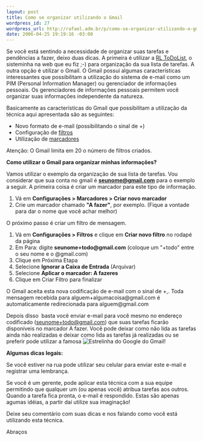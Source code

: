 ```yaml
--- 
layout: post
title: Como se organizar utilizando o Gmail
wordpress_id: 27
wordpress_url: http://rafael.adm.br/p/como-se-organizar-utilizando-o-gmail/
date: 2006-04-25 19:19:16 -03:00
---
```

Se você está sentindo a necessidade de organizar suas tarefas e pendências a fazer, deixo duas dicas. A primeira é utilizar a <a title="Visitar o site RL Widgets (nova janela)" href="http://rlwidgets.com">RL ToDoList</a>, o sisteminha na web que eu fiz ;-) para organização da sua lista de tarefas. A outra opção é utilizar o Gmail.
O Gmail possui algumas características interessantes que possibilitam a utilização do sistema de e-mail como um PIM (Personal Information Manager) ou gerenciador de informações pessoais. Os gerenciadores de informações pessoais permitem você organizar suas informações independente da natureza.

Basicamente as características do Gmail que possibilitam a utilização da técnica aqui apresentada são as seguintes:
<ul>
	<li>Novo formato de e-mail (possibilitando o sinal de +)</li>
	<li>Configuração de <a target="_blank" title="Visitar a Central de Ajuda do Gmail (nova janela)" href="https://mail.google.com/support/bin/answer.py?answer=6579&query=filtros&topic=0&type=f">filtros</a></li>
	<li>Utilização de <a title="Visitar Central de Ajuda do Gmail (nova janela)" href="https://mail.google.com/support/bin/answer.py?answer=6578&query=marcadores&topic=0&type=f">marcadores</a></li>
</ul>
Atenção: O Gmail limita em 20 o número de filtros criados.

<strong>Como utilizar o Gmail para organizar minhas informações?</strong>

Vamos utilizar o exemplo da organização de sua lista de tarefas. Vou considerar que sua conta no gmail é <strong>seunome@gmail.com</strong> para o exemplo a seguir.
A primeira coisa é criar um marcador para este tipo de informação.
<ol>
	<li>Vá em <span style="font-weight: bold">Configurações > Marcadores > Criar novo marcador</span></li>
	<li>Crie um marcador chamado <span style="font-weight: bold">"A fazer"</span>, por exemplo. (Fique a vontade para dar o nome que você achar melhor)</li>
</ol>
O próximo passo é criar um filtro de mensagem.
<ol>
	<li>Vá em <span style="font-weight: bold">Configurações > Filtros</span> e clique em <span style="font-weight: bold">Criar novo filtro</span> no rodapé da página</li>
	<li>Em Para: digite <span style="font-weight: bold">seunome+todo@gmail.com</span> (coloque um "+todo" entre o seu nome e o @gmail.com)</li>
	<li>Clique em Próxima Etapa</li>
	<li>Selecione <span style="font-weight: bold">Ignorar a Caixa de Entrada</span> (Arquivar)</li>
	<li>Selecione <span style="font-weight: bold">Aplicar o marcador: A fazeres</span></li>
	<li>Clique em Criar Filtro para finalizar</li>
</ol>
O Gmail aceita esta nova codificação de e-mail com o sinal de +,. Toda mensagem recebida para alguem+algumacoisa@gmail.com é automaticamente redirecionada para alguem@gmail.com

Depois disso  basta você enviar e-mail para você mesmo no endereço codificado (seunome+todo@gmail.com) que suas tarefas ficarão disponíveis no marcador A fazer. Você pode deixar como não lida as tarefas ainda não realizadas e deixar como lida as tarefas já realizadas ou se preferir pode utilizar a famosa <img align="top" alt="Estrelinha do Google" title="Estrelinha do Google" src="https://mail.google.com/mail/images/star_on_2.gif" /> do Gmail!

<strong>Algumas dicas legais:</strong>

Se você estiver na rua pode utilizar seu celular para enviar este e-mail e registrar uma lembrança.

Se você é um gerente, pode aplicar esta técnica com a sua equipe permitindo que qualquer um (ou apenas você) atribua tarefas aos outros. Quando a tarefa fica pronta, o e-mail é respondido.
Estas são apenas agumas idéias, a partir daí utilize sua imaginação!

Deixe seu comentário com suas dicas e nos falando como você está utilizando esta técnica.

Abraços
